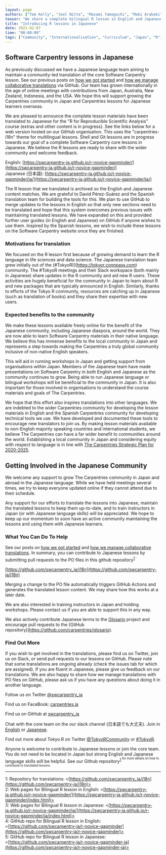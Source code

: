 ```yaml
---
layout: page
authors: ["Tom Kelly", "Joel Nitta", "Masami Yamaguchi", "Maki Arakaki", "Bagus Tris Atmaja", "Manabu Ishii", "Kozo Nishida", "Dai Saito", "Riku Takei", "Atsushi Yamamoto", "Satoshi Yokota"] 
teaser: "We share a complete bilingual R lesson in English and Japanese"
title: "Introducing R lessons in Japanese"
date: 2021-02-07 
time: "00:00:00" 
tags: ["Community", "Internationalisation", "Curriculum", "Japan", "R"]
---
```


## Software Carpentry lessons in Japanese

As previously discussed we have a Japanese language team aiming to maintain a community-led
 translation of the core Software Carpentry lesson. See our previous posts on 
[how we got started](https://carpentries.org/blog/2019/11/local-team-japan/) and
[how we manage collaborative translations](https://carpentries.org/blog/2019/11/translations-in-japanese/)
 via GitHub. Our team has grown internationally in the age of online meetings with contributions from Japan,
Australia, New Zealand, Indonesia, and the USA. We hope this will support growing the Carpentries community
in Japan and Carpentries lessons for Japanese learners overseas.

We are pleased to announce the complete lesson materials have been translated to Japanese for the 
"R for Reproducible Scientific Analysis" course (extras and other content is in progress).
See the links below for a web version hosted on our GitHub organisation. This uses the 
"carpentries-i18n" theme for multilingual lessons. Shell and Git lessons are in progress
towards our goal of a complete Software Carpentry core lessons in Japanese. We believe the
R lessons are ready to share with the wider  community and welcome feedback. 

English:   [https://swcarpentry-ja.github.io/r-novice-gapminder/](https://swcarpentry-ja.github.io/r-novice-gapminder/)
<br>
Japanese (日本語):    [https://swcarpentry-ja.github.io/r-novice-gapminder/ja/](https://swcarpentry-ja.github.io/r-novice-gapminder/ja/) 

The R lesson that we translated is archived so the English and Japanese content matches.
We are grateful to David Pérez-Suárez and the Spanish translation team for building the
tools for this. We plan to use GitHub to merge updates to the lessons in English so that
only new sections need to be translated and hope that this system overcomes previous
issues with maintaining translated lessons. We have expanded on this and provided further
user guides (in English and Japanese) on GitHub if anyone wishes to use them. Inspired by
the Spanish lessons, we wish to include these lessons on the Software Carpentry website
once they are finished.

### Motivations for translation

We focused on the R lesson first because of growing demand to learn the R language in
life sciences and data science. The Japanese translation team grew initially out of the
(\#TokyoR)](https://tokyor.connpass.com) community. The #TokyoR meetings and their Slack
workspace (both mainly in Japanese) share updates in the R community and aid new R users.
These activities are hugely beneficial for the community in Japan to learn about 
R and new packages that are typically announced in English. Similarly, thanks to efforts
of the Tokyo R community, resources are catching up in Japanese (such as translation of books)
and they share their expertise with new users.

###  Expected benefits to the community

We make these lessons available freely online for the benefit of the Japanese community,
including Japanese diaspora, around the world. They are now able to learn Software Carpentry
materials in their native language. We believe this has immense benefits to the local community
in Japan and represents a step towards making the Carpentries a truly global community inclusive
of non-native English speakers.

This will aid in running workshops in Japan and getting support from organisations within Japan.
Members of the Japanese team have made presentations on Software Carpentry in both English and
Japanese as the community continues to grow. Being able to run Japanese language or bilingual
workshops will be beneficial to the community in Japan. It is also important for those involved
in organisations to understand the course materials and goals of The Carpentries.

We hope that this effort also inspires translations into other languages. We are indebted to the
wider Carpentries community for developing the lesson materials in English and the Spanish
Carpentries community for developing technical tools we use. We have developed and documented
these tools to encourage new translators to join us. By making lesson materials available to
non-English majority speaking countries and international students, we believe The Carpentries
can have a far wider benefit to communities around the world. Establishing a local community
in Japan and considering equity with respect to language is in line with [The Carpentries
Strategic Plan for 2020-2025](https://carpentries.org/blog/2020/01/strategic-plan-2020-2025/).

## Getting Involved in the Japanese Community

We welcome any support to grow The Carpentries community in Japan and abroad in the
Japanese language. While we have held meetings several times, we try to keep everyone
updated online if they cannot attend due to their schedule.

Any support for our efforts to translate the lessons into Japanese, maintain the translated
lessons to keep them up-to-date, and to train instructors in Japan (or with Japanese language
skills) will be appreciated. We hope to keep up our momentum to soon have an active community
maintaining the lessons and using them with Japanese learners.


### What You Can Do To Help

See our posts on [how we got started](https://carpentries.org/blog/2019/11/local-team-japan/)
and [how we manage collaborative translations](https://carpentries.org/blog/2019/11/translations-in-japanese/).
In summary, you can contribute to Japanese lessons by submitting pull requests to
the PO files in this github repository<sup>[1](#i18n)<sup> :

[https://github.com/swcarpentry_ja/i18n](https://github.com/swcarpentry-ja/i18n)

Merging a change to the PO file automatically triggers GitHub Actions and generates the
translated lesson content. We may share how this works at a later date.

We are also interested in training instructors in Japan and holding workshops. Please contact us
if you are able to support this in any way. 

We also actively contribute Japanese terms to the [Glosario](https://glosario.carpentries.org/)
project and encourage pull requests to the [GitHub repository[(https://github.com/carpentries/glosario).

### Find Out More

If you wish to get involved in the translations, please find us on Twitter, join us on Slack,
or send pull requests to our lessons on GitHub. Please note that some translations are ongoing
already (check the issues tab for which are assigned). If you are fluent in Japanese, please
give us feedback on our translations. We are also happy to share how we manage translations
with PO files on GitHub, please ask us if you have any questions about doing it in another language.

Follow us on Twitter [@swcarpentry_ja](twitter.com/swcarpentry_ja)<br>

Find us on FaceBook: [carpentries.ja](https://www.facebook.com/carpentries.ja)

Find us on GitHub at [swcarpentry_ja](https://github.com/swcarpentry-ja)<br>

Chat with the core team on the our slack channel (日本語でも大丈夫).
Join in [English](https://carpentries-jp-en.herokuapp.com/) or [Japanese](https://carpentries-ja.herokuapp.com/).

Find out more about Tokyo.R on Twitter [@TokyoRCommunity](https://twitter.com/@TokyoRCommunity) or
[#TokyoR](https://twitter.com/search?q=%23TokyoR&src=hashtag_click).

Anyone is welcome to contribute to Japanese lessons or join the core team. You do not need to be located in Japan
but strong English and Japanese language skills will be helpful. See our Github repository<sup>[1](#i18n)<sup> for more details on
how to contribute to translated lessons.

---
<a name="i18n">1</a>: Repository for translations: <[https://github.com/swcarpentry_ja/i18n](https://github.com/swcarpentry-ja/i18n)><br>
<a name="R-web-english">2</a>: Web pages for Bilingual R lesson in English: <[https://swcarpentry-ja.github.io/r-novice-gapminder/](https://swcarpentry-ja.github.io/r-novice-gapminder/index.html)><br>
<a name="R-web-japanese">3</a>: Web pages for Bilingual R lesson in Japanese: <[https://swcarpentry-ja.github.io/r-novice-gapminder/ja/](https://swcarpentry-ja.github.io/r-novice-gapminder/ja/index.html)><br>
<a name="github-R-english">4</a>: GitHub repo for Bilingual R lesson in English: <[https://github.com/swcarpentry-ja/r-novice-gapminder](https://github.com/swcarpentry-ja/r-novice-gapminder)><br>
<a name="github-R-japanese">5</a>: GitHub repo for Bilingual R lesson in Japanese: <[https://github.com/swcarpentry-ja/r-novice-gapminder-ja](https://github.com/swcarpentry-ja/r-novice-gapminder-ja)><br>
